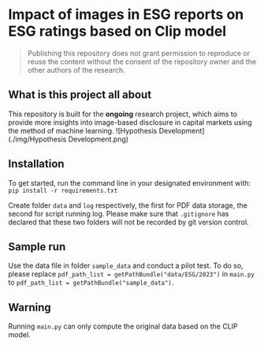 # Impact of images in ESG reports on ESG ratings based on Clip model
> Publishing this repository does not grant permission to reproduce or reuse the content without the consent of the repository owner and the other authors of the research.

## What is this project all about
This repository is built for the **ongoing** research project, which aims to provide more insights into image-based disclosure in capital markets using the method of machine learning. 
![Hypothesis Development](./img/Hypothesis Development.png)

## Installation 
To get started, run the command line in your designated environment with: 
`pip install -r requirements.txt`


Create folder `data` and `log` respectively, the first for PDF data storage, the second for script running log. Please make sure that `.gitignore` has declared that these two folders will not be recorded by git version control. 


## Sample run
Use the data file in folder `sample_data` and conduct a pilot test. To do so, please replace `pdf_path_list = getPathBundle("data/ESG/2023")` in `main.py` to `pdf_path_list = getPathBundle("sample_data")`.

## Warning
Running `main.py` can only compute the original data based on the CLIP model. 
